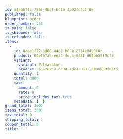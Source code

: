 ```yaml
---
id: a4eb6ffc-7267-4baf-bc1a-3a92fd6c1f0e
published: false
blueprint: order
order_number: 264
is_paid: false
is_shipped: false
is_refunded: false
items:
  -
    id: 0adc1f72-3d88-44c2-b89b-2714e0493f0c
    product: 66e767a9-ee34-4dc4-8681-d09bb59f0cf5
    variant:
      variant: Polmaraton
      product: 66e767a9-ee34-4dc4-8681-d09bb59f0cf5
    quantity: 1
    total: 3000
    tax:
      amount: 0
      rate: 0
      price_includes_tax: true
    metadata: {  }
grand_total: 3000
items_total: 3000
tax_total: 0
shipping_total: 0
coupon_total: 0
title: ' '
---
```

